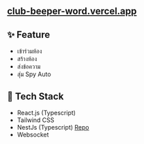 ## [club-beeper-word.vercel.app](https://club-beeper-word.vercel.app)

## ✨ Feature

- เข้าร่วมห้อง
- สร้างห้อง
- ส่งข้อความ
- สุ่ม Spy Auto

## 🔧 Tech Stack

- React.js (Typescript)
- Tailwind CSS
- NestJs (Typescript) [Repo](https://github.com/prokittikun/club-beeper-broadcast-word-api)
- Websocket
